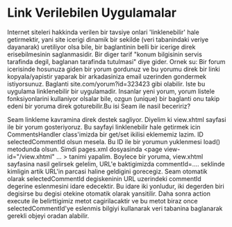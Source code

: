 # Link Verilebilen Uygulamalar

Internet siteleri hakkinda verilen bir tavsiye onlari 'linklenebilir'
hale getirmektir, yani site icerigi dinamik bir sekilde (veri
tabanindaki veriye dayanarak) uretiliyor olsa bile, bir baglantinin
belli bir icerige direk erisebilmesinin saglanmasidir. Bir diger tarif
"konum bilgisinin servis tarafinda degil, baglanan tarafinda
tutulmasi" diye gider. Ornek su: Bir forum icerisinde hosunuza giden
bir yorum gordunuz ve bu yorumu direk bir linki kopyala/yapistir
yaparak bir arkadasiniza email uzerinden gondermek
istiyorsunuz. Baglanti site.com/yorum?id=323423 gibi olabilir. Iste bu
uygulama linklenebilir bir uygulamadir. Insanlar yeni yorum, yorum
listele fonksiyonlarini kullaniyor olsalar bile, ozgun (unique) bir
baglanti onu takip edeni bir yoruma direk goturebilir.Bu isi Seam ile
nasil beceririz?

Seam linkleme  kavramina direk destek sagliyor.  Diyelim ki view.xhtml
sayfasi  ile bir  yorum  gosteriyoruz. Bu  sayfayi linklenebilir  hale
getirmek  icin   CommentsHandler  class'imizda  bir   get/set  ikilisi
eklememiz  lazim. ID  selectedCommentId olsun  mesela. Bu  ID ile  bir
yorumun yuklenmesi load() metodunda  olsun. Simdi pages.xml dosyasinda
<page    view-id="/view.xhtml"   ...    >   <param    name="commentId"
value="#{commentsHandler.selectedCommentId}"/>                 <action
execute="#{commentsHandler.load}"/></page>tanimi yapalim.  Boylece bir
yoruma,   view.xhtml   sayfasina   nasil   gelirsek   gelelim,   URL'e
baktigimizda  commentId=.... seklinde  kimligin  artik URL'in  parcasi
haline  geldigini gorecegiz.  Seam  otomatik olarak  selectedCommentId
degiskeninin  URL  uzerindeki  commentId  degerine  eslenmesini  idare
edecektir.  Bu idare  iki  yonludur, iki  degerden  biri degisirse  bu
degisi otekine  otomatik olarak yansitilir. Daha  sonra action execute
ile  belirttigimiz  metot  cagirilacaktir   ve  bu  metot  biraz  once
selectedCommentId'ye   eslenmis  bilgiyi   kullanarak  veri   tabanina
baglanarak gerekli objeyi oradan alabilir.





